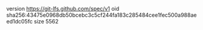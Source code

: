 version https://git-lfs.github.com/spec/v1
oid sha256:43475e0968db50bcebc3c5cf244fa183c285484cee1fec500a988aeed1dc05fc
size 5562
